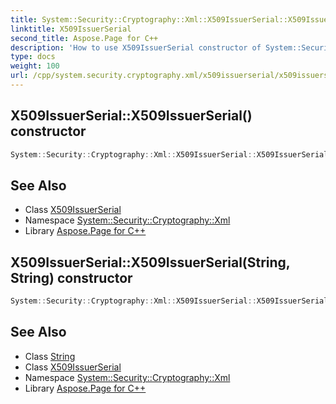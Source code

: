```yaml
---
title: System::Security::Cryptography::Xml::X509IssuerSerial::X509IssuerSerial constructor
linktitle: X509IssuerSerial
second_title: Aspose.Page for C++
description: 'How to use X509IssuerSerial constructor of System::Security::Cryptography::Xml::X509IssuerSerial class in C++.'
type: docs
weight: 100
url: /cpp/system.security.cryptography.xml/x509issuerserial/x509issuerserial/
---
```

## X509IssuerSerial::X509IssuerSerial() constructor




```cpp
System::Security::Cryptography::Xml::X509IssuerSerial::X509IssuerSerial()
```

## See Also

* Class [X509IssuerSerial](../)
* Namespace [System::Security::Cryptography::Xml](../../)
* Library [Aspose.Page for C++](../../../)
## X509IssuerSerial::X509IssuerSerial(String, String) constructor




```cpp
System::Security::Cryptography::Xml::X509IssuerSerial::X509IssuerSerial(String issuerName, String serialNumber)
```

## See Also

* Class [String](../../../system/string/)
* Class [X509IssuerSerial](../)
* Namespace [System::Security::Cryptography::Xml](../../)
* Library [Aspose.Page for C++](../../../)

